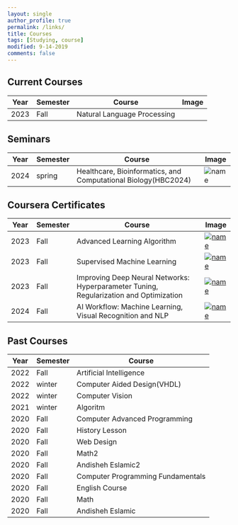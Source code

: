 ```yaml
---
layout: single
author_profile: true
permalink: /links/
title: Courses
tags: [Studying, course]
modified: 9-14-2019
comments: false
---
```


## Current Courses

| Year | Semester | Course | Image |
| ---- | -------- | ------ | ----- |
| 2023 | Fall     | Natural Language Processing |  |

## Seminars

| Year | Semester | Course | Image |
| ---- | -------- | ------ | ----- |
| 2024 | spring     | Healthcare, Bioinformatics, and Computational Biology(HBC2024) | ![name](../assets/images/amirreza-vishteh_bio.jpg) |

## Coursera Certificates

| Year | Semester | Course | Image |
| ---- | -------- | ------ | ----- |
| 2023 | Fall     | Advanced Learning Algorithm | [![name](../assets/images/Coursera_Advanced.jpg)](https://www.coursera.org/account/accomplishments/verify/BQABHRBCJBL7) |
| 2023 | Fall     | Supervised Machine Learning | [![name](../assets/images/Coursera_Supervised.jpg)](https://www.coursera.org/account/accomplishments/verify/Y7Q6Z4BBK9AT) |
| 2023 | Fall     | Improving Deep Neural Networks: Hyperparameter Tuning, Regularization and Optimization | [![name](../assets/images/coursera_improvingmodels.jpg)](https://www.coursera.org/account/accomplishments/verify/5884LQ6BY6ZL) |
| 2024 | Fall     | AI Workflow: Machine Learning, Visual Recognition and NLP | [![name](../assets/images/coursera.png)](https://www.coursera.org/account/accomplishments/verify/QSCAEJK5QEJU) |



## Past Courses

| Year | Semester | Course |
| ---- | -------- | ------ |
| 2022 | Fall     | Artificial Intelligence |
| 2022 | winter   | Computer Aided Design(VHDL) |
| 2022 | winter   | Computer Vision |
| 2021 | winter   | Algoritm |
| 2020 | Fall     | Computer Advanced Programming |
| 2020 | Fall     | History Lesson |
| 2020 | Fall     | Web Design |
| 2020 | Fall     | Math2 |
| 2020 | Fall     | Andisheh Eslamic2 |
| 2020 | Fall     | Computer Programming Fundamentals |
| 2020 | Fall     | English Course |
| 2020 | Fall     | Math |
| 2020 | Fall     | Andisheh Eslamic |

